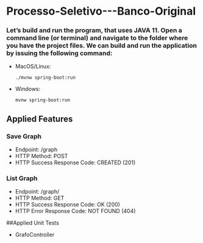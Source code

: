 # Processo-Seletivo---Banco-Original

### Let’s build and run the program, that uses JAVA 11. Open a command line (or terminal) and navigate to the folder where you have the project files. We can build and run the application by issuing the following command:

* MacOS/Linux:
  
    `./mvnw spring-boot:run`
  

* Windows:
  
     `mvnw spring-boot:run`

## Applied Features

### Save Graph
- Endpoint: /graph
- HTTP Method: POST
- HTTP Success Response Code: CREATED (201)

### List Graph
- Endpoint: /graph/<graphId>
- HTTP Method: GET
- HTTP Success Response Code: OK (200)
- HTTP Error Response Code: NOT FOUND (404)

##Applied Unit Tests

- GrafoController

